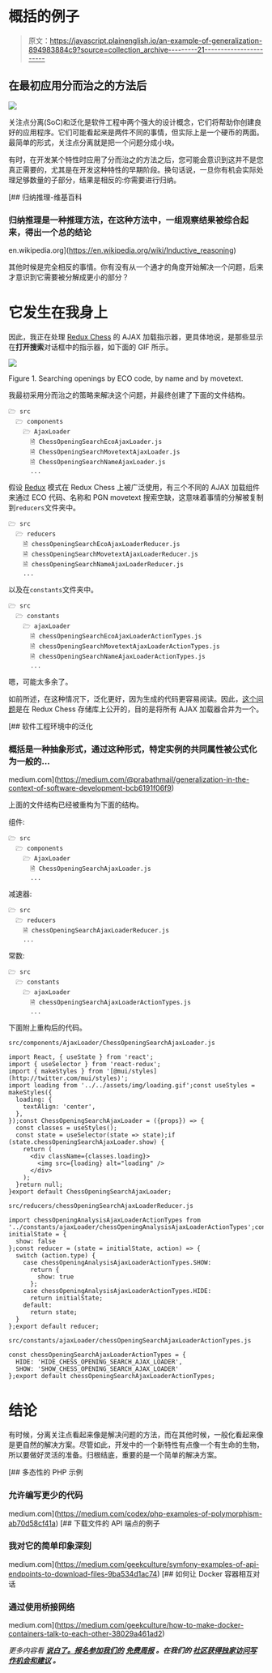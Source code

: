 # 概括的例子

> 原文：<https://javascript.plainenglish.io/an-example-of-generalization-894983884c9?source=collection_archive---------21----------------------->

## 在最初应用分而治之的方法后

![](img/840e1c7fd7b1c20aa3f7499a42e1fa58.png)

关注点分离(SoC)和泛化是软件工程中两个强大的设计概念，它们将帮助你创建良好的应用程序。它们可能看起来是两件不同的事情，但实际上是一个硬币的两面。最简单的形式，关注点分离就是把一个问题分成小块。

有时，在开发某个特性时应用了分而治之的方法之后，您可能会意识到这并不是您真正需要的，尤其是在开发这种特性的早期阶段。换句话说，一旦你有机会实际处理足够数量的子部分，结果是相反的:你需要进行归纳。

[](https://en.wikipedia.org/wiki/Inductive_reasoning) [## 归纳推理-维基百科

### 归纳推理是一种推理方法，在这种方法中，一组观察结果被综合起来，得出一个总的结论

en.wikipedia.org](https://en.wikipedia.org/wiki/Inductive_reasoning) 

其他时候是完全相反的事情。你有没有从一个通才的角度开始解决一个问题，后来才意识到它需要被分解成更小的部分？

# 它发生在我身上

因此，我正在处理 [Redux Chess](https://github.com/chesslablab/redux-chess) 的 AJAX 加载指示器，更具体地说，是那些显示在**打开搜索**对话框中的指示器，如下面的 GIF 所示。

![](img/2d891c6c18e4da10c46988a3c4578c97.png)

Figure 1\. Searching openings by ECO code, by name and by movetext.

我最初采用分而治之的策略来解决这个问题，并最终创建了下面的文件结构。

```
🗁 src
  🗁 components
    🗁 AjaxLoader
      🗎 ChessOpeningSearchEcoAjaxLoader.js
      🗎 ChessOpeningSearchMovetextAjaxLoader.js
      🗎 ChessOpeningSearchNameAjaxLoader.js
      ...
```

假设 [Redux](https://redux.js.org/introduction/getting-started) 模式在 Redux Chess 上被广泛使用，有三个不同的 AJAX 加载组件来通过 ECO 代码、名称和 PGN movetext 搜索空缺，这意味着事情的分解被复制到`reducers`文件夹中。

```
🗁 src
  🗁 reducers
    🗎 chessOpeningSearchEcoAjaxLoaderReducer.js
    🗎 chessOpeningSearchMovetextAjaxLoaderReducer.js
    🗎 chessOpeningSearchNameAjaxLoaderReducer.js
    ...
```

以及在`constants`文件夹中。

```
🗁 src
  🗁 constants
    🗁 ajaxLoader
      🗎 chessOpeningSearchEcoAjaxLoaderActionTypes.js
      🗎 chessOpeningSearchMovetextAjaxLoaderActionTypes.js
      🗎 chessOpeningSearchNameAjaxLoaderActionTypes.js
      ...
```

嗯，可能太多余了。

如前所述，在这种情况下，泛化更好，因为生成的代码更容易阅读。因此，[这个问题](https://github.com/chesslablab/redux-chess/issues/279)是在 Redux Chess 存储库上公开的，目的是将所有 AJAX 加载器合并为一个。

[](https://medium.com/@prabathmail/generalization-in-the-context-of-software-development-bcb6191f06f9) [## 软件工程环境中的泛化

### 概括是一种抽象形式，通过这种形式，特定实例的共同属性被公式化为一般的…

medium.com](https://medium.com/@prabathmail/generalization-in-the-context-of-software-development-bcb6191f06f9) 

上面的文件结构已经被重构为下面的结构。

组件:

```
🗁 src
  🗁 components
    🗁 AjaxLoader
      🗎 ChessOpeningSearchAjaxLoader.js
      ...
```

减速器:

```
🗁 src
  🗁 reducers
    🗎 chessOpeningSearchAjaxLoaderReducer.js
    ...
```

常数:

```
🗁 src
  🗁 constants
    🗁 ajaxLoader
      🗎 chessOpeningSearchAjaxLoaderActionTypes.js
      ...
```

下面附上重构后的代码。

`src/components/AjaxLoader/ChessOpeningSearchAjaxLoader.js`

```
import React, { useState } from 'react';
import { useSelector } from 'react-redux';
import { makeStyles } from '[@mui/styles](http://twitter.com/mui/styles)';
import loading from '../../assets/img/loading.gif';const useStyles = makeStyles({
  loading: {
    textAlign: 'center',
  },
});const ChessOpeningSearchAjaxLoader = ({props}) => {
  const classes = useStyles();
  const state = useSelector(state => state);if (state.chessOpeningSearchAjaxLoader.show) {
    return (
      <div className={classes.loading}>
        <img src={loading} alt="loading" />
      </div>
    );
  }return null;
}export default ChessOpeningSearchAjaxLoader;
```

`src/reducers/chessOpeningSearchAjaxLoaderReducer.js`

```
import chessOpeningAnalysisAjaxLoaderActionTypes from '../constants/ajaxLoader/chessOpeningAnalysisAjaxLoaderActionTypes';const initialState = {
  show: false
};const reducer = (state = initialState, action) => {
  switch (action.type) {
    case chessOpeningAnalysisAjaxLoaderActionTypes.SHOW:
      return {
        show: true
      };
    case chessOpeningAnalysisAjaxLoaderActionTypes.HIDE:
      return initialState;
    default:
      return state;
  }
};export default reducer;
```

`src/constants/ajaxLoader/chessOpeningSearchAjaxLoaderActionTypes.js`

```
const chessOpeningSearchAjaxLoaderActionTypes = {
  HIDE: 'HIDE_CHESS_OPENING_SEARCH_AJAX_LOADER',
  SHOW: 'SHOW_CHESS_OPENING_SEARCH_AJAX_LOADER'
};export default chessOpeningSearchAjaxLoaderActionTypes;
```

# 结论

有时候，分离关注点看起来像是解决问题的方法，而在其他时候，一般化看起来像是更自然的解决方案。尽管如此，开发中的一个新特性有点像一个有生命的生物，所以要做好灵活的准备。归根结底，重要的是一个简单的解决方案。

[](https://medium.com/codex/php-examples-of-polymorphism-ab70d58cf41a) [## 多态性的 PHP 示例

### 允许编写更少的代码

medium.com](https://medium.com/codex/php-examples-of-polymorphism-ab70d58cf41a) [](https://medium.com/geekculture/symfony-examples-of-api-endpoints-to-download-files-9ba534d1ac74) [## 下载文件的 API 端点的例子

### 我对它的简单印象深刻

medium.com](https://medium.com/geekculture/symfony-examples-of-api-endpoints-to-download-files-9ba534d1ac74) [](https://medium.com/geekculture/how-to-make-docker-containers-talk-to-each-other-38029a461ad2) [## 如何让 Docker 容器相互对话

### 通过使用桥接网络

medium.com](https://medium.com/geekculture/how-to-make-docker-containers-talk-to-each-other-38029a461ad2) 

*更多内容看* [***说白了。报名参加我们的***](http://plainenglish.io/) **[***免费周报***](http://newsletter.plainenglish.io/) *。在我们的* [***社区获得独家访问写作机会和建议***](https://discord.gg/GtDtUAvyhW) *。***